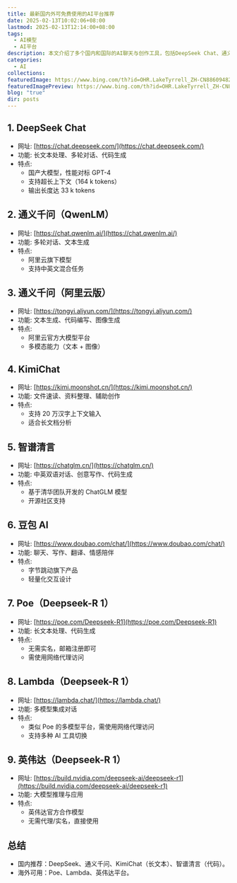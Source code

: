 ```yaml
---
title: 最新国内外可免费使用的AI平台推荐
date: 2025-02-13T10:02:06+08:00
lastmod: 2025-02-13T12:14:00+08:00
tags:
  - AI模型
  - AI平台
description: 本文介绍了多个国内和国际的AI聊天与创作工具，包括DeepSeek Chat、通义千问、KimiChat等国产大模型，以及Poe、Lambda、英伟达平台等海外产品。文章总结了各模型的功能特点，并推荐了适合不同需求的应用场景。
categories:
  - AI
collections: 
featuredImage: https://www.bing.com/th?id=OHR.LakeTyrrell_ZH-CN8860948292_800x480.jpg
featuredImagePreview: https://www.bing.com/th?id=OHR.LakeTyrrell_ZH-CN8860948292_800x480.jpg
blog: "true"
dir: posts
---
```


## 1. DeepSeek Chat

+ 网址: [https://chat.deepseek.com/](https://chat.deepseek.com/)
+ 功能: 长文本处理、多轮对话、代码生成
+ 特点:
    + 国产大模型，性能对标 GPT-4
    + 支持超长上下文（164 k tokens）
    + 输出长度达 33 k tokens

## 2. 通义千问（QwenLM）

+ 网址: [https://chat.qwenlm.ai/](https://chat.qwenlm.ai/)
+ 功能: 多轮对话、文本生成
+ 特点:
    + 阿里云旗下模型
    + 支持中英文混合任务

## 3. 通义千问（阿里云版）

+ 网址: [https://tongyi.aliyun.com/](https://tongyi.aliyun.com/)
+ 功能: 文本生成、代码编写、图像生成
+ 特点:
    + 阿里云官方大模型平台
    + 多模态能力（文本 + 图像）

## 4. KimiChat

+ 网址: [https://kimi.moonshot.cn/](https://kimi.moonshot.cn/)
+ 功能: 文件速读、资料整理、辅助创作
+ 特点:
    + 支持 20 万汉字上下文输入
    + 适合长文档分析

## 5. 智谱清言

+ 网址: [https://chatglm.cn/](https://chatglm.cn/)
+ 功能: 中英双语对话、创意写作、代码生成
+ 特点:
    + 基于清华团队开发的 ChatGLM 模型
    + 开源社区支持

## 6. 豆包 AI

+ 网址: [https://www.doubao.com/chat/](https://www.doubao.com/chat/)
+ 功能: 聊天、写作、翻译、情感陪伴
+ 特点:
    + 字节跳动旗下产品
    + 轻量化交互设计

## 7. Poe（Deepseek-R 1）

+ 网址: [https://poe.com/Deepseek-R1](https://poe.com/Deepseek-R1)
+ 功能: 长文本处理、代码生成
+ 特点:
    + 无需实名，邮箱注册即可
    + 需使用网络代理访问

## 8. Lambda（Deepseek-R 1）

+ 网址: [https://lambda.chat/](https://lambda.chat/)
+ 功能: 多模型集成对话
+ 特点:
    + 类似 Poe 的多模型平台，需使用网络代理访问
    + 支持多种 AI 工具切换

## 9. 英伟达（Deepseek-R 1）

+ 网址: [https://build.nvidia.com/deepseek-ai/deepseek-r1](https://build.nvidia.com/deepseek-ai/deepseek-r1)
+ 功能: 大模型推理与应用
+ 特点:
    + 英伟达官方合作模型
    + 无需代理/实名，直接使用

## 总结

+ 国内推荐：DeepSeek、通义千问、KimiChat（长文本）、智谱清言（代码）。
+ 海外可用：Poe、Lambda、英伟达平台。

